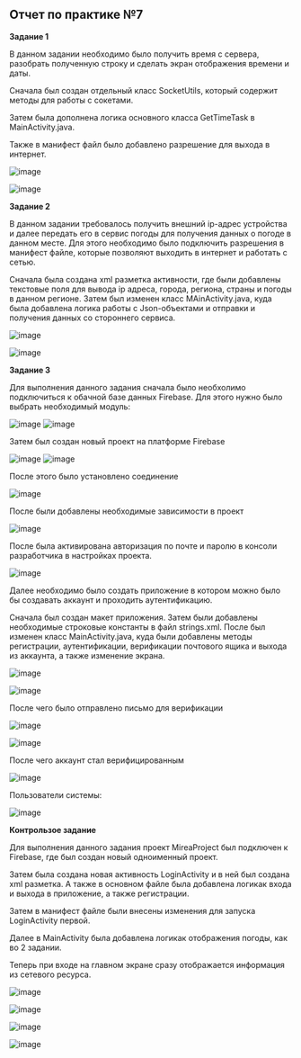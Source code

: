 **Отчет по практике №7**
----

**Задание 1**

В данном задании необходимо было получить время с сервера, разобрать полученную строку и сделать экран отображения времени и даты.

Сначала был создан отдельный класс SocketUtils, который содержит методы для работы с сокетами. 

Затем была дополнена логика основного класса GetTimeTask в MainActivity.java.

Также в манифест файл было добавлено разрешение для выхода в интернет.

![image](https://github.com/user-attachments/assets/d77abc51-45bb-4e7f-be99-3e7373375205)

![image](https://github.com/user-attachments/assets/993f10c8-d719-4cb7-b9ee-bf31856dafcd)

**Задание 2**

В данном задании требовалось получить внешний ip-адрес устройства и далее передать его в сервис погоды для получения данных о погоде в данном месте. Для этого необходимо было подключить разрешения в манифест файле, которые позволяют выходить в интернет и работать с сетью. 

Сначала была создана xml разметка активности, где были добавлены текстовые поля для вывода ip адреса, города, региона, страны и погоды в данном регионе. 
Затем был изменен класс MAinActivity.java, куда была добавлена логика работы с Json-объектами и отправки и получения данных со стороннего сервиса. 

![image](https://github.com/user-attachments/assets/5cc37f96-4819-4b0d-8533-a82c5b76a87c)

![image](https://github.com/user-attachments/assets/81d0f82a-46e7-4652-a063-ee9a470e3f4d)

**Задание 3**

Для выполнения данного задания сначала было необхолимо подключиться к обачной базе данных Firebase.
Для этого нужно было выбрать необходимый модуль:

![image](https://github.com/user-attachments/assets/c539395d-833c-440c-b563-5edcfa99c61a)
![image](https://github.com/user-attachments/assets/37bdee1a-21da-4a92-b0e4-044a8b6c7258)

Затем был создан новый проект на платформе Firebase

![image](https://github.com/user-attachments/assets/093d37b7-535a-4947-b7c7-534a77b6a6ca)
![image](https://github.com/user-attachments/assets/d1251c4f-b0c6-4f0c-85f7-87f3a486c516)

После этого было установлено соединение

![image](https://github.com/user-attachments/assets/d8b11272-8dad-47a7-ad43-ff64981646df)

После были добавлены необходимые зависимости в проект

![image](https://github.com/user-attachments/assets/9787fa99-bc14-4899-b092-a9e672661b71)

После была активирована авторизация по почте и паролю в консоли разработчика в настройках проекта.

![image](https://github.com/user-attachments/assets/f4b11b1e-8796-411f-8f3d-0f3a890c9b93)

Далее необходимо было создать приложение в котором можно было бы создавать аккаунт и проходить аутентификацию.

Сначала был создан макет приложения.
Затем были добавлены необходимые строковые константы в файл strings.xml.
После был изменен класс MainActivity.java, куда были добавлены методы регистрации, аутентификации, верификации почтового ящика и выхода из аккаунта, а также изменение экрана.

![image](https://github.com/user-attachments/assets/d084a44f-089b-426b-9949-8397e533bf8f)

![image](https://github.com/user-attachments/assets/3170e3b6-7d10-4097-9e7f-7f1f6cc7f03d)

После чего было отправлено письмо для верификации

![image](https://github.com/user-attachments/assets/64100295-d735-42ca-b13d-7f52c02f044e)

![image](https://github.com/user-attachments/assets/48c45ec4-09cc-4bcf-8929-77a9f7333fd3)

После чего аккаунт стал верифицированным

![image](https://github.com/user-attachments/assets/5fe00bb1-502e-4f0f-9aa6-d4bbd8f158c1)

Пользователи системы:

![image](https://github.com/user-attachments/assets/000e7d74-408c-4a58-9e10-e34691c0d3ae)

**Контрользое задание**

Для выполнения данного задания проект MireaProject был подключен к Firebase, где был создан новый одноименный проект.

Затем была создана новая активность LoginActivity и в ней был создана xml разметка.
А также в основном файле была добавлена логикак входа и выхода в приложение, а также регистрации.

Затем в манифест файле были внесены изменения для запуска LoginActivity первой.

Далее в MainActivity была добавлена логикак отображения погоды, как во 2 задании.

Теперь при входе на главном экране сразу отображается информация из сетевого ресурса.

![image](https://github.com/user-attachments/assets/e1ce714b-ef34-48d1-9559-3740de13edb2)

![image](https://github.com/user-attachments/assets/3a4ab8da-b842-4fb8-8e07-33bf26ce96ad)

![image](https://github.com/user-attachments/assets/d384270a-3ba2-4343-8f1c-b382f01f5ddc)

![image](https://github.com/user-attachments/assets/328ea177-8195-4f69-ba0e-f6698955d6df)

